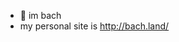 - 👋 im bach
- my personal site is http://bach.land/

<!---
bachwebsite/bachwebsite is a ✨ special ✨ repository because its `README.md` (this file) appears on your GitHub profile.
You can click the Preview link to take a look at your changes.
--->
